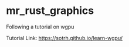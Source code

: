 # mr_rust_graphics
Following a tutorial on wgpu

Tutorial Link: https://sotrh.github.io/learn-wgpu/



